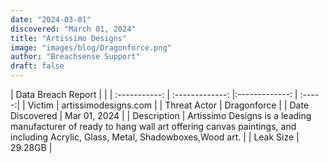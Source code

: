 ```yaml
---
date: "2024-03-01"
discovered: "March 01, 2024"
title: "Artissimo Designs"
image: "images/blog/Dragonforce.png"
author: "Breachsense Support"
draft: false
---
```


| Data Breach Report           |              | 
| :-----------: | :-------------:     |:-------------:    | :-----:|
| Victim      | artissimodesigns.com      | 
| Threat Actor      | Dragonforce      | 
| Date Discovered      | Mar 01, 2024      | 
| Description      | Artissimo Designs is a leading manufacturer of ready to hang wall art offering canvas paintings, and including Acrylic, Glass, Metal, Shadowboxes,Wood art.      | 
| Leak Size      | 29.28GB      | 

